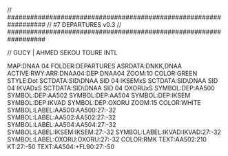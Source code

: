 // ##################################################################
//                 #7 DEPARTURES v0.3
// ##################################################################

// GUCY | AHMED SEKOU TOURE INTL

MAP:DNAA 04
FOLDER:DEPARTURES
ASRDATA:DNKK,DNAA
ACTIVE:RWY:ARR:DNAA04:DEP:DNAA04
ZOOM:10
COLOR:GREEN
STYLE:Dot
SCTDATA:SID\DNAA SID 04 IKSEMxS
SCTDATA:SID\DNAA SID 04 IKVADxS
SCTDATA:SID\DNAA SID 04 OXORUxS
SYMBOL:DEP:AA500
SYMBOL:DEP:AA502
SYMBOL:DEP:AA504
SYMBOL:DEP:IKSEM
SYMBOL:DEP:IKVAD
SYMBOL:DEP:OXORU
ZOOM:15
COLOR:WHITE
SYMBOL:LABEL:AA500:AA500:27:-32
SYMBOL:LABEL:AA502:AA502:27:-32
SYMBOL:LABEL:AA504:AA504:27:-32
SYMBOL:LABEL:IKSEM:IKSEM:27:-32
SYMBOL:LABEL:IKVAD:IKVAD:27:-32
SYMBOL:LABEL:OXORU:OXORU:27:-32
COLOR:RMK
TEXT:AA502:210 KT:27:-50
TEXT:AA504:+FL90:27:-50